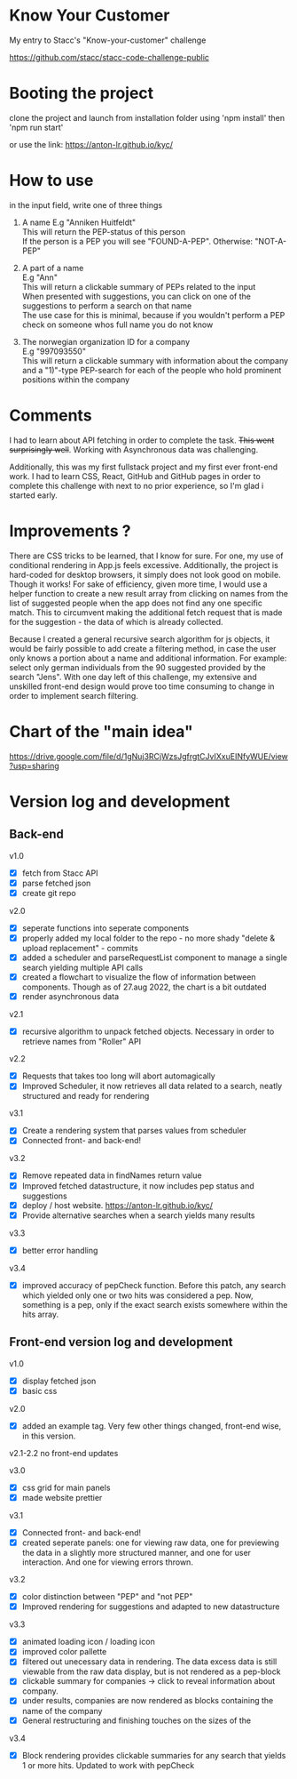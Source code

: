 # Know Your Customer
My entry to Stacc's "Know-your-customer" challenge

https://github.com/stacc/stacc-code-challenge-public


# Booting the project
clone the project and launch from installation folder using 'npm install' then 'npm run start'

or use the link: https://anton-lr.github.io/kyc/ 


# How to use
in the input field, write one of three things
1) A name 
E.g "Anniken Huitfeldt" <br />
This will return the PEP-status of this person <br />
If the person is a PEP you will see "FOUND-A-PEP". Otherwise: "NOT-A-PEP" <br />

4) A part of a name <br />
E.g "Ann" <br />
This will return a clickable summary of PEPs related to the input <br />
When presented with suggestions, you can click on one of the suggestions to perform a search on that name  <br />
The use case for this is minimal, because if you wouldn't perform a PEP check on someone whos full name you do not know

6) The norwegian organization ID for a company <br />
E.g "997093550" <br />
This will return a clickable summary with information about the company <br />
and a "1)"-type PEP-search for each of the people who hold prominent positions within the company <br />



# Comments
I had to learn about API fetching in order to complete the task. ~~This went surprisingly well~~. Working with Asynchronous data was challenging. 

Additionally, this was my first fullstack project and my first ever front-end work. I had to learn CSS, React, GitHub and GitHub pages in order to complete this challenge with next to no prior experience, so I'm glad i started early. 


# Improvements ?
There are CSS tricks to be learned, that I know for sure. For one, my use of conditional rendering in App.js feels excessive. Additionally, the project is hard-coded for desktop browsers, it simply does not look good on mobile. Though it works! For sake of efficiency, given more time, I would use a helper function to create a new result array from clicking on names from the list of suggested people when the app does not find any one specific match. This to circumvent making the additional fetch request that is made for the suggestion - the data of which is already collected. 

Because I created a general recursive search algorithm for js objects, it would be fairly possible to add create a filtering method, in case the user only knows a portion about a name and additional information. For example: select only german individuals from the 90 suggested provided by the search "Jens". With one day left of this challenge, my extensive and unskilled front-end design would prove too time consuming to change in order to implement search filtering.




# Chart of the "main idea"
https://drive.google.com/file/d/1gNuj3RCjWzsJgfrgtCJvIXxuEINfyWUE/view?usp=sharing



# Version log and development
## Back-end 
v1.0
- [X] fetch from Stacc API
- [X] parse fetched json
- [X] create git repo

v2.0
- [x] seperate functions into seperate components
- [x] properly added my local folder to the repo - no more shady "delete & upload replacement" - commits
- [x] added a scheduler and parseRequestList component to manage a single search yielding multiple API calls
- [x] created a flowchart to visualize the flow of information between components. Though as of 27.aug 2022, the chart is a bit outdated
- [x] render asynchronous data

v2.1
- [X] recursive algorithm to unpack fetched objects. Necessary in order to retrieve names from "Roller" API

v2.2
- [X] Requests that takes too long will abort automagically
- [X] Improved Scheduler, it now retrieves all data related to a search, neatly structured and ready for rendering

v3.1
- [X] Create a rendering system that parses values from scheduler
- [X] Connected front- and back-end!

v3.2
- [X] Remove repeated data in findNames return value
- [X] Improved fetched datastructure, it now includes pep status and suggestions
- [X] deploy / host website. https://anton-lr.github.io/kyc/ 
- [X] Provide alternative searches when a search yields many results

v3.3
- [X] better error handling

v3.4
- [X] improved accuracy of pepCheck function. Before this patch, any search which yielded only one or two hits was considered a pep. Now, something is a pep, only if the exact search exists somewhere within the hits array.


## Front-end version log and development
v1.0
- [X] display fetched json
- [X] basic css

v2.0
- [x] added an example tag. Very few other things changed, front-end wise, in this version.

v2.1-2.2
no front-end updates

v3.0
- [X] css grid for main panels
- [X] made website prettier

v3.1
- [X] Connected front- and back-end!
- [X] created seperate panels: one for viewing raw data, one for previewing the data in a slightly more structured manner, and one for user interaction. And one for viewing errors thrown. 

v3.2
- [X] color distinction between "PEP" and "not PEP"
- [X] Improved rendering for suggestions and adapted to new datastructure

v3.3
- [X] animated loading icon / loading icon
- [X] improved color pallette
- [X] filtered out unecessary data in rendering. The data excess data is still viewable from the raw data display, but is not rendered as a pep-block
- [X] clickable summary for companies -> click to reveal information about company. 
- [X] under results, companies are now rendered as blocks containing the name of the company
- [X] General restructuring and finishing touches on the sizes of the 

v3.4
- [X] Block rendering provides clickable summaries for any search that yields 1 or more hits. Updated to work with pepCheck
